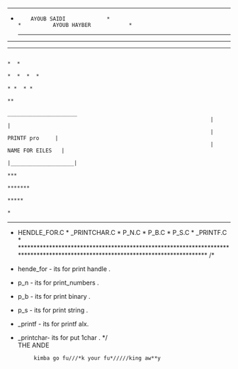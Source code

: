 ************************************************************************************************************************************************************************
*         AYOUB SAIDI             *                                                                                    *          AYOUB HAYBER            *
	***********************************************************************************************************************************************************************************************************************************************************************************************************************************************



*********************************************************************************
******************************************************************************  *
                                                                             *  *
                                                                          *  *  *  *
                                                                           * *  * *
                                                                              **
                                                                    ______________________
                                                                    |                    |                    
                                                                    |     PRINTF pro     |
                                                                    |   NAME FOR EILES   |
                                                                    |____________________|
                                                                              ***
                                                                            *******
                                                                             *****
                                                                               *
*********************************************************************************************************************************
*   HENDLE_FOR.C     *     _PRINTCHAR.C      *         P_N.C       *        P_B.C      *      P_S.C        *     _PRINTF.C      *                                       *********************************************************************************************************************************
/*
 * hende_for - its for print handle .
 * p_n       - its for print_numbers .
 * p_b       - its for print binary .
 * p_s       - its for print string .
 * _printf   - its for printf alx.
 * _printchar- its for put 1char .
 */                                                  
                                              THE ANDE  



            kimba go fu///*k your fu*/////king aw**y

